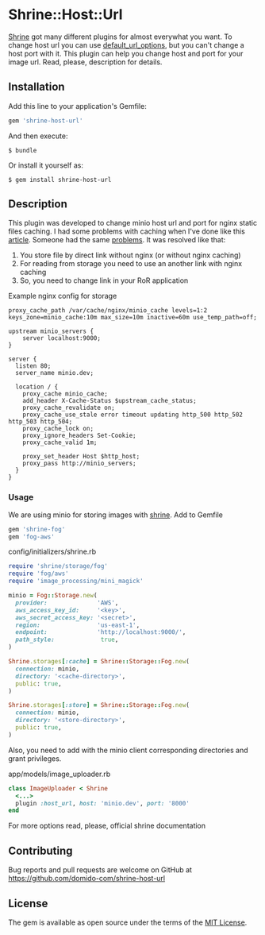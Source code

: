 # Shrine::Host::Url

[Shrine](https://github.com/janko-m/shrine) got many different plugins for almost everywhat you want. To change host url you can use [default_url_options](http://shrinerb.com/rdoc/classes/Shrine/Plugins/DefaultUrlOptions.html), but you can't change a host port with it. This plugin can help you change host and port for your image url. Read, please, description for details.

## Installation

Add this line to your application's Gemfile:

```ruby
gem 'shrine-host-url'
```

And then execute:

    $ bundle

Or install it yourself as:

    $ gem install shrine-host-url

## Description

This plugin was developed to change minio host url and port for nginx static files caching.
I had some problems with caching when I've done like this [article](https://blog.minio.io/enterprise-grade-cloud-storage-with-nginx-plus-and-minio-e708fb4cb3e8). Someone had the same [problems](https://github.com/minio/minio/issues/4120). It was resolved like that:
1. You store file by direct link without nginx (or without nginx caching)
2. For reading from storage you need to use an another link with nginx caching
3. So, you need to change link in your RoR application

Example nginx config for storage

```
proxy_cache_path /var/cache/nginx/minio_cache levels=1:2 keys_zone=minio_cache:10m max_size=10m inactive=60m use_temp_path=off;

upstream minio_servers {
    server localhost:9000;
}

server {
  listen 80;
  server_name minio.dev;

  location / {
    proxy_cache minio_cache;
    add_header X-Cache-Status $upstream_cache_status;
    proxy_cache_revalidate on;
    proxy_cache_use_stale error timeout updating http_500 http_502 http_503 http_504;
    proxy_cache_lock on;
    proxy_ignore_headers Set-Cookie;
    proxy_cache_valid 1m;

    proxy_set_header Host $http_host;
    proxy_pass http://minio_servers;
  }
}
```

### Usage

We are using minio for storing images with [shrine](http://shrinerb.com).
Add to Gemfile

```ruby
gem 'shrine-fog'
gem 'fog-aws'
```

config/initializers/shrine.rb

```ruby
require 'shrine/storage/fog'
require 'fog/aws'
require 'image_processing/mini_magick'

minio = Fog::Storage.new(
  provider:              'AWS',
  aws_access_key_id:     '<key>',
  aws_secret_access_key: '<secret>',
  region:                'us-east-1',
  endpoint:              'http://localhost:9000/',
  path_style:             true,
)

Shrine.storages[:cache] = Shrine::Storage::Fog.new(
  connection: minio,
  directory: '<cache-directory>',
  public: true,
)

Shrine.storages[:store] = Shrine::Storage::Fog.new(
  connection: minio,
  directory: '<store-directory>',
  public: true,
)
```

Also, you need to add with the minio client corresponding directories and grant privileges.

app/models/image_uploader.rb

```ruby
class ImageUploader < Shrine
  <...>
  plugin :host_url, host: 'minio.dev', port: '8000'
end
```

For more options read, please, official shrine documentation

## Contributing

Bug reports and pull requests are welcome on GitHub at https://github.com/domido-com/shrine-host-url

## License

The gem is available as open source under the terms of the [MIT License](https://opensource.org/licenses/MIT).
